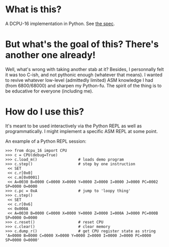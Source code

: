 # What is this?

A DCPU-16 implementation in Python. See [the spec](http://0x10c.com/doc/dcpu-16.txt).

# But what's the goal of this? There's another one already!

Well, what's wrong with taking another stab at it? Besides, I personnally felt it was too C-ish, and not pythonic enough (whatever that means). I wanted to revive whatever low-level (admittedly limited) ASM knowledge I had (from 6800/68000) and sharpen my Python-fu. The spirit of the thing is to be educative for everyone (including me).

# How do I use this?

It's meant to be used interactively via the Python REPL as well as programmatically. I might implement a specific ASM REPL at some point.

An example of a Python REPL session:

    >>> from dcpu_16 import CPU
    >>> c = CPU(debug=True)
    >>> c.load_m()                  # loads demo program
    >>> c.step()                    # step by one instruction
     << SET
     << c.r[0x0]
     << c.m[0x0001]
     << A=0030 B=0000 C=0000 X=0000 Y=0000 Z=0000 I=0000 J=0000 PC=0002 SP=0000 O=0000
    >>> c.pc = 0xA                  # jump to 'loopy thing'
    >>> c.step()
     << SET
     << c.r[0x6]
     << 0x000A
     << A=0030 B=0000 C=0000 X=0000 Y=0000 Z=0000 I=000A J=0000 PC=000B SP=0000 O=0000
    >>> c.reset()                   # reset CPU
    >>> c.clear()                   # clear memory
    >>> c.dump_r()                  # get CPU register state as string
    'A=0000 B=0000 C=0000 X=0000 Y=0000 Z=0000 I=0000 J=0000 PC=0000 SP=0000 O=0000'

